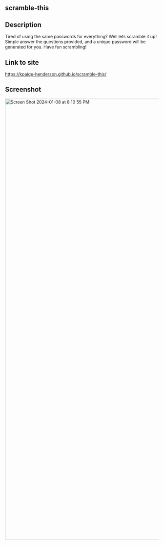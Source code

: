 ## scramble-this

## Description
Tired of using the same passwords for everything? Well lets scramble it up! Simple answer the questions provided, and a unique password will be generated for you. Have fun scrambling!

## Link to site 
https://kpaige-henderson.github.io/scramble-this/

## Screenshot 
<img width="1440" alt="Screen Shot 2024-01-08 at 8 10 55 PM" src="https://github.com/kpaige-henderson/scramble-this/assets/147321738/c067f38b-9954-4aa7-b0ad-9cd7ba1cae86">

